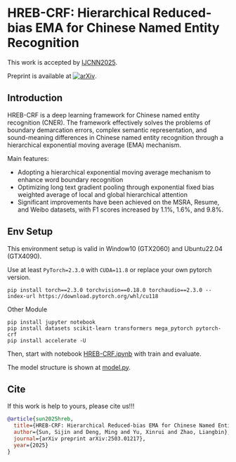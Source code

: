 # HREB-CRF: Hierarchical Reduced-bias EMA for Chinese Named Entity Recognition

This work is accepted by [IJCNN2025](https://2025.ijcnn.org/).

Preprint is available at [![arXiv](https://img.shields.io/badge/arXiv-2503.01217-b31b1b.svg)](https://arxiv.org/abs/2503.01217).

## Introduction
HREB-CRF is a deep learning framework for Chinese named entity recognition (CNER). The framework effectively solves the problems of boundary demarcation errors, complex semantic representation, and sound-meaning differences in Chinese named entity recognition through a hierarchical exponential moving average (EMA) mechanism.

Main features:
- Adopting a hierarchical exponential moving average mechanism to enhance word boundary recognition
- Optimizing long text gradient pooling through exponential fixed bias weighted average of local and global hierarchical attention
- Significant improvements have been achieved on the MSRA, Resume, and Weibo datasets, with F1 scores increased by 1.1%, 1.6%, and 9.8%.

## Env Setup
This environment setup is valid in Window10 (GTX2060) and Ubuntu22.04 (GTX4090).

Use at least `PyTorch=2.3.0` with `CUDA=11.8` or replace your own pytorch version.

```shell
pip install torch==2.3.0 torchvision==0.18.0 torchaudio==2.3.0 --index-url https://download.pytorch.org/whl/cu118
```

Other Module
```shell
pip install jupyter notebook
pip install datasets scikit-learn transformers mega_pytorch pytorch-crf
pip install accelerate -U
```

Then, start with notebook [HREB-CRF.ipynb](HREB-CRF.ipynb) with train and evaluate.

The model structure is shown at [model.py](model.py).

## Cite
If this work is help to yours, please cite us!!!

```bib
@article{sun2025hreb,
  title={HREB-CRF: Hierarchical Reduced-bias EMA for Chinese Named Entity Recognition},
  author={Sun, Sijin and Deng, Ming and Yu, Xinrui and Zhao, Liangbin},
  journal={arXiv preprint arXiv:2503.01217},
  year={2025}
}
```
